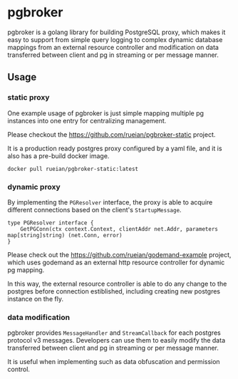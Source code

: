 # pgbroker

pgbroker is a golang library for building PostgreSQL proxy, which makes it easy to support from simple query logging to complex dynamic database mappings from an external resource controller and modification on data transferred between client and pg in streaming or per message manner.

## Usage

### static proxy

One example usage of pgbroker is just simple mapping multiple pg instances into one entry for centralizing management.

Please checkout the https://github.com/rueian/pgbroker-static project.

It is a production ready postgres proxy configured by a yaml file, and it is also has a pre-build docker image.

```shell
docker pull rueian/pgbroker-static:latest
```

### dynamic proxy

By implementing the `PGResolver` interface, the proxy is able to acquire different connections based on the client's `StartupMessage`.

```golang
type PGResolver interface {
	GetPGConn(ctx context.Context, clientAddr net.Addr, parameters map[string]string) (net.Conn, error)
}
```

Please check out the https://github.com/rueian/godemand-example project, which uses godemand as an external http resource controller for dynamic pg mapping.

In this way, the external resource controller is able to do any change to the postgres before connection estiblished, including creating new postgres instance on the fly.

### data modification

pgbroker provides `MessageHandler` and `StreamCallback` for each postgres protocol v3 messages. Developers can use them to easily modify the data transferred between client and pg in streaming or per message manner.

It is useful when implementing such as data obfuscation and permission control.
